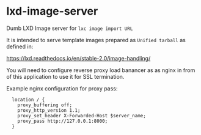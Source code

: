 # lxd-image-server
Dumb LXD Image server for `lxc image import URL`

It is intended to serve template images prepared as `Unified tarball` as defined in: 

https://lxd.readthedocs.io/en/stable-2.0/image-handling/

You will need to configure reverse proxy load banancer as as nginx in from of this application to use it for SSL termination.

Example nginx configuration for proxy pass:
```
  location / {
    proxy_buffering off;
    proxy_http_version 1.1;
    proxy_set_header X-Forwarded-Host $server_name;
    proxy_pass http://127.0.0.1:8000;
  }
```
